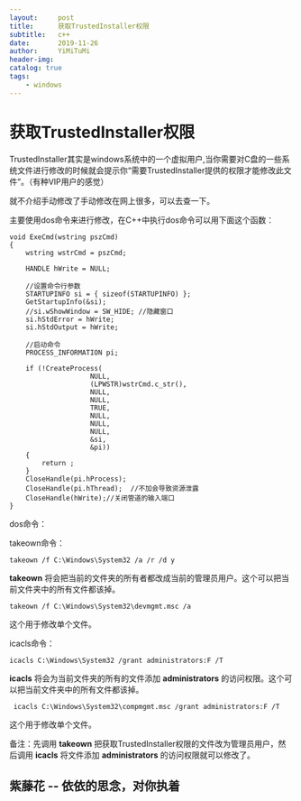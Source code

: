 ```yaml
---
layout:     post
title:      获取TrustedInstaller权限
subtitle:   c++
date:       2019-11-26
author:     YiMiTuMi
header-img: 
catalog: true
tags:
    - windows
---
```


# 获取TrustedInstaller权限

TrustedInstaller其实是windows系统中的一个虚拟用户,当你需要对C盘的一些系统文件进行修改的时候就会提示你“需要TrustedInstaller提供的权限才能修改此文件”。（有种VIP用户的感觉）

就不介绍手动修改了手动修改在网上很多，可以去查一下。

主要使用dos命令来进行修改，在C++中执行dos命令可以用下面这个函数：

	void ExeCmd(wstring pszCmd)
	{
		wstring wstrCmd = pszCmd;
	
		HANDLE hWrite = NULL;
	
		//设置命令行参数
		STARTUPINFO si = { sizeof(STARTUPINFO) };
		GetStartupInfo(&si);
		//si.wShowWindow = SW_HIDE; //隐藏窗口
		si.hStdError = hWrite;
		si.hStdOutput = hWrite;
	
		//启动命令
		PROCESS_INFORMATION pi;
	
		if (!CreateProcess(
						NULL,
						(LPWSTR)wstrCmd.c_str(),
						NULL,
						NULL,
						TRUE,
						NULL,
						NULL,
						NULL,
						&si,
						&pi))
		{
			return ;
		}
		CloseHandle(pi.hProcess);
		CloseHandle(pi.hThread);  //不加会导致资源泄露
		CloseHandle(hWrite);//关闭管道的输入端口
	}

dos命令：

takeown命令：

	takeown /f C:\Windows\System32 /a /r /d y  

**takeown** 将会把当前的文件夹的所有者都改成当前的管理员用户。这个可以把当前文件夹中的所有文件都该掉。

	takeown /f C:\Windows\System32\devmgmt.msc /a

这个用于修改单个文件。

icacls命令：

	icacls C:\Windows\System32 /grant administrators:F /T

**icacls** 将会为当前文件夹的所有的文件添加 **administrators** 的访问权限。这个可以把当前文件夹中的所有文件都该掉。

	 icacls C:\Windows\System32\compmgmt.msc /grant administrators:F /T

这个用于修改单个文件。

备注：先调用 **takeown** 把获取TrustedInstaller权限的文件改为管理员用户，然后调用 **icacls** 将文件添加 **administrators** 的访问权限就可以修改了。

## 紫藤花 -- 依依的思念，对你执着

